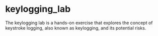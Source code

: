 # keylogging_lab
The keylogging lab is a hands-on exercise that explores the concept of keystroke logging, also known as keylogging, and its potential risks.
